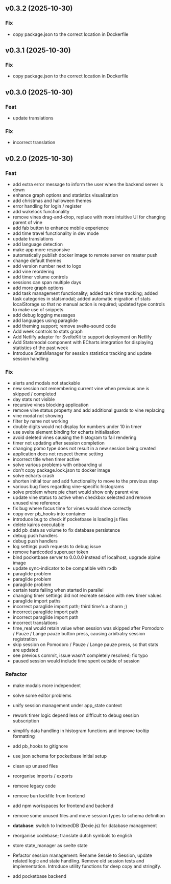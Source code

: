## v0.3.2 (2025-10-30)

### Fix

- copy package.json to the correct location in Dockerfile

## v0.3.1 (2025-10-30)

### Fix

- copy package.json to the correct location in Dockerfile

## v0.3.0 (2025-10-30)

### Feat

- update translations

### Fix

- incorrect translation

## v0.2.0 (2025-10-30)

### Feat

- add extra error message to inform the user when the backend server is down
- enhance graph options and statistics visualization
- add christmas and halloween themes
- error handling for login / register
- add wakelock functionality
- remove vines drag-and-drop, replace with more intuitive UI for changing parent of vine
- add fab button to enhance mobile experience
- add time travel functionality in dev mode
- update translations
- add language detection
- make app more responsive
- automatically publish docker image to remote server on master push
- change default themes
- add version number next to logo
- add vine reordering
- add timer volume controls
- sessions can span multiple days
- add more graph options
- add task management functionality; added task time tracking; added task categories in statsmodal; added automatic migration of stats localStorage so that no manual action is required; updated type controls to make use of snippets
- add debug logging messages
- add languages using paraglide
- add theming support; remove svelte-sound code
- Add week controls to stats graph
- Add Netlify adapter for SvelteKit to support deployment on Netlify
- Add Statsmodal component with ECharts integration for displaying statistics of the past week
- Introduce StatsManager for session statistics tracking and update session handling

### Fix

- alerts and modals not stackable
- new session not remembering current vine when previous one is skipped / completed
- day stats not visible
- recursive vines blocking application
- remove vine status property and add additional guards to vine replacing
- vine modal not showing
- filter by name not working
- double digits would not display for numbers under 10 in timer
- use svelte element binding for echarts initialisation
- avoid deleted vines causing the histogram to fail rendering
- timer not updating after session completion
- changing pomo type does not result in a new session being created
- application does not respect theme setting
- incorrect title when timer active
- solve various problems with onboarding ui
- don't copy package.lock.json to docker image
- solve echarts crash
- shorten initial tour and add functionality to move to the previous step
- various bug fixes regarding vine-specific histograms
- solve problem where pie chart would show only parent vine
- update vine status to active when checkbox selected and remove unused vine reference
- fix bug where focus time for vines would show correctly
- copy over pb_hooks into container
- introduce bug to check if pocketbase is loading js files
- delete kairos executable
- add pb_data as volume to fix database persistence
- debug push handlers
- debug push handlers
- log settings push requests to debug issue
- remove hardcoded superuser token
- bind pocketbase server to 0.0.0.0 instead of localhost, upgrade alpine image
- update sync-indicator to be compatible with rxdb
- paraglide problem
- paraglide problem
- paraglide problem
- certain tests failing when started in parallel
- changing timer settings did not recreate session with new timer values
- paraglide import paths
- incorrect paraglide import path; third time's a charm ;)
- incorrect paraglide import path
- incorrect paraglide import path
- incorrect translations
- time_real would retain value when session was skipped after Pomodoro / Pauze / Lange pauze button press, causing arbitratry session registration
- skip session on Pomodoro / Pauze / Lange pauze press, so that stats are updated
- see previous commit, issue wasn't completely resolved; fix typo
- paused session would include time spent outside of session

### Refactor

- make modals more independent
- solve some editor problems
- unify session management under app_state context
- rework timer logic depend less on difficult to debug session subscription
- simplify data handling in histogram functions and improve tooltip formatting
- add pb_hooks to gitignore
- use json schema for pocketbase initial setup
- clean up unused files
- reorganise imports / exports
- remove legacy code
- remove bun lockfile from frontend
- add npm workspaces for frontend and backend
- remove some unused files and move session types to schema definition
- **database**: switch to IndexedDB (Dexie.js) for database management
- reorganise codebase; translate dutch symbols to english
- store state_manager as svelte state
- Refactor session management: Rename Sessie to Session, update related logic and state handling. Remove old session tests and implementation. Introduce utility functions for deep copy and stringify.


- add pocketbase backend
